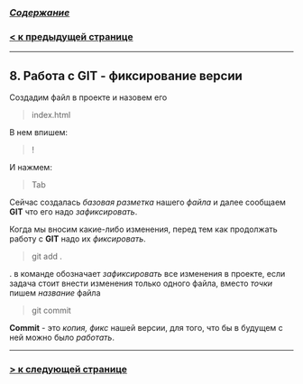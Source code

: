 ### [***Содержание***](../readmy.md)

### [**< к предыдущей странице**](./firstproject.md)
---

## **8. Работа с GIT - фиксирование версии**

Создадим файл в проекте и назовем его 
>index.html

В нем впишем: 
>!

И нажмем:

>Tab

Сейчас создалась *базовая разметка* нашего *файла* и далее сообщаем **GIT** что его надо *зафиксировать*.

Когда мы вносим какие-либо изменения, перед тем как продолжать работу с **GIT** надо их *фиксировать*.

> git add .

. в команде обозначает *зафиксировать* все изменения в проекте, если задача стоит внести изменения только одного файла, вместо *точки* пишем *название* файла

>git commit 

**Commit** - это *копия, фикс*  нашей версии, для того, что бы в будущем с ней можно было *работать*. 

---

### [**> к следующей странице**](./gitignr.md)